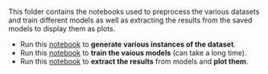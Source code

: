 This folder contains the notebooks used to preprocess the various datasets and train different models as well as extracting the results from the saved models to display them as plots.

- Run this [notebook](https://github.com/ArnolFokam/NER-Annotations-Density-vs-Pre-trained-Models/blob/main/notebooks/cap_training_data.ipynb) to **generate various instances of the dataset**.
- Run this [notebook](https://github.com/ArnolFokam/NER-Annotations-Density-vs-Pre-trained-Models/blob/main/notebooks/train_ner.ipynb) to **train the vaious models** (can take a long time).
- Run this [notebook](https://github.com/ArnolFokam/NER-Annotations-Density-vs-Pre-trained-Models/blob/main/notebooks/result_analysis.ipynb) to **extract the results** from models and **plot them**.